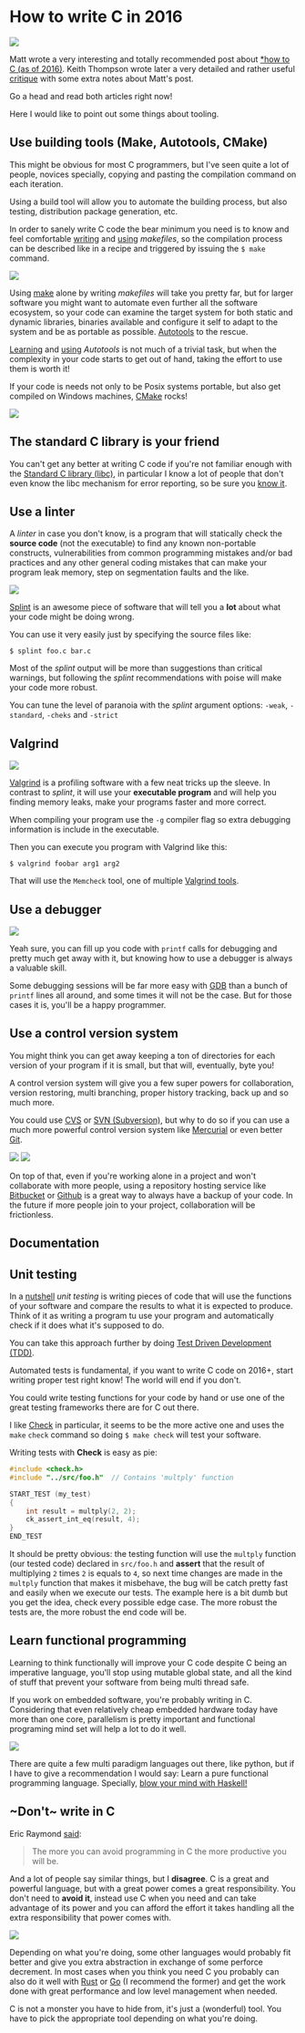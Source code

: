# How to write C in 2016

![](shot.png)

Matt wrote a very interesting and totally recommended post about [*how to C (as
of 2016)](https://matt.sh/howto-c). Keith Thompson wrote later a very detailed
and rather useful
[critique](https://github.com/Keith-S-Thompson/how-to-c-response/blob/master/README.md)
with some extra notes about Matt's post.

Go a head and read both articles right now!

Here I would like to point out some things about tooling.


## Use building tools (Make, Autotools, CMake)

This might be obvious for most C programmers, but I've seen quite a lot of
people, novices specially, copying and pasting the compilation command on each
iteration.

Using a build tool will allow you to automate the building process, but also
testing, distribution package generation, etc.

In order to sanely write C code the bear minimum you need is to know and feel
comfortable [writing](http://mrbook.org/blog/tutorials/make/) and
[using](http://www.cs.colby.edu/maxwell/courses/tutorials/maketutor/)
*makefiles*, so the compilation process can be described like in a recipe and
triggered by issuing the `$ make` command.

![](make.png)

Using [make](https://www.gnu.org/software/make/) alone by writing *makefiles*
will take you pretty far, but for larger software you might want to automate
even further all the software ecosystem, so your code can examine the target
system for both static and dynamic libraries, binaries available and configure
it self to adapt to the system and be as portable as possible.
[Autotools](https://www.gnu.org/software/automake/manual/html_node/Autotools-Introduction.html)
to the rescue.

[Learning](https://autotools.io/index.html) and
[using](https://www.sourceware.org/autobook/autobook/autobook.html#Top)
*Autotools* is not much of a trivial task, but when the complexity in your code
starts to get out of hand, taking the effort to use them is worth it!

If your code is needs not only to be Posix systems portable, but also get
compiled on Windows machines, [CMake](https://cmake.org/) rocks!

![](cmake.png)


## The standard C library is your friend

You can't get any better at writing C code if you're not familiar enough with
the [Standard C library
(libc)](https://www.gnu.org/software/libc/manual/html_node/index.html), in
particular I know a lot of people that don't even know the libc mechanism for
error reporting, so be sure you [know
it](https://www.gnu.org/software/libc/manual/html_node/index.html#toc-Error-Reporting-1).


## Use a linter

A *linter* in case you don't know, is a program that will statically check the
**source code** (not the executable) to find any known non-portable constructs,
vulnerabilities from common programming mistakes and/or bad practices and any
other general coding mistakes that can make your program leak memory, step on
segmentation faults and the like.

![](splintlogo.jpg)

[Splint](http://www.splint.org/) is an awesome piece of software that will tell
you a **lot** about what your code might be doing wrong.

You can use it very easily just by specifying the source files like:

    $ splint foo.c bar.c


Most of the *splint* output will be more than suggestions than critical
warnings, but following the *splint* recommendations with poise will make your
code more robust.

You can tune the level of paranoia with the *splint* argument options: `-weak`,
`-standard`, `-cheks` and `-strict`


## Valgrind

![](valgrind.png)

[Valgrind](http://valgrind.org/) is a profiling software with a few neat tricks
up the sleeve. In contrast to *splint*, it will use your **executable program**
and will help you finding memory leaks, make your programs faster and more
correct.

When compiling your program use the `-g` compiler flag so extra debugging
information is include in the executable.

Then you can execute you program with Valgrind like this:

    $ valgrind foobar arg1 arg2

That will use the `Memcheck` tool, one of multiple [Valgrind
tools](http://valgrind.org/docs/manual/manual.html).


## Use a debugger

![](gdb.png)

Yeah sure, you can fill up you code with `printf` calls for debugging and pretty
much get away with it, but knowing how to use a debugger is always a valuable
skill.

Some debugging sessions will be far more easy with
[GDB](https://www.gnu.org/software/gdb/) than a bunch of `printf` lines all
around, and some times it will not be the case. But for those cases it is,
you'll be a happy programmer.


## Use a control version system

You might think you can get away keeping a ton of directories for each version
of your program if it is small, but that will, eventually, byte you!

A control version system will give you a few super powers for collaboration,
version restoring, multi branching, proper history tracking, back up and so much
more.

You could use [CVS](http://www.nongnu.org/cvs/) or [SVN
(Subversion)](https://subversion.apache.org/), but why to do so if you can use a
much more powerful control version system like
[Mercurial](https://www.mercurial-scm.org/wiki/) or even better
[Git](https://git-scm.com/).

![](bitbucket.png)
![](github.png)

On top of that, even if you're working alone in a project and won't collaborate
with more people, using a repository hosting service like
[Bitbucket](https://bitbucket.org/) or [Github](https://github.com/) is a great
way to always have a backup of your code. In the future if more people join to
your project, collaboration will be frictionless.


## Documentation


## Unit testing

In a [nutshell](https://en.wikipedia.org/wiki/Unit_testing) *unit testing* is
writing pieces of code that will use the functions of your software and compare
the results to what it is expected to produce. Think of it as writing a program
tu use your program and automatically check if it does what it's supposed to do.

You can take this approach further by doing [Test Driven Development
(TDD)](https://en.wikipedia.org/wiki/Test-driven_development).

Automated tests is fundamental, if you want to write C code on 2016+, start
writing proper test right know! The world will end if you don't.

You could write testing functions for your code by hand or use one of the great
testing frameworks there are for C out there.

I like [Check](https://libcheck.github.io/check/) in particular, it seems to be
the more active one and uses the `make` `check` command so doing `$ make check`
will test your software.

Writing tests with **Check** is easy as pie:

```C
#include <check.h>
#include "../src/foo.h"  // Contains 'multply' function

START_TEST (my_test)
{
    int result = multply(2, 2);
    ck_assert_int_eq(result, 4);
}
END_TEST
```

It should be pretty obvious: the testing function will use the `multply`
function (our tested code) declared in `src/foo.h` and **assert** that the
result of multiplying `2` times `2` is equals to `4`, so next time changes are
made in the `multply` function that makes it misbehave, the bug will be catch
pretty fast and easily when we execute our tests. The example here is a bit
dumb but you get the idea, check every possible edge case. The more robust
the tests are, the more robust the end code will be.


## Learn functional programming

Learning to think functionally will improve your C code despite C being an
imperative language, you'll stop using mutable global state, and all the kind of
stuff that prevent your software from being multi thread safe.

If you work on embedded software, you're probably writing in C. Considering that
even relatively cheap embedded hardware today have more than one core,
parallelism is pretty important and functional programing mind set will help a
lot to do it well.

![](haskell.png)

There are quite a few multi paradigm languages out there, like python, but if
I have to give a recommendation I would say: Learn a pure
functional programming language. Specially, [blow your mind with
Haskell!](https://www.haskell.org/)


## ~Don't~ write in C

Eric Raymond [said](http://www.catb.org/esr/faqs/hacker-howto.html):

> The more you can avoid programming in C the more productive you will be.

And a lot of people say similar things, but I **disagree**. C is a great and
powerful language, but with a great power comes a great responsibility. You
don't need to **avoid it**, instead use C when you need and can take advantage
of its power and you can afford the effort it takes handling all the extra
responsibility that power comes with.

![](rust.png)

Depending on what you're doing, some other languages would probably fit better
and give you extra abstraction in exchange of some perforce decrement. In most
cases when you think you need C you probably can also do it well with
[Rust](https://www.rust-lang.org/) or [Go](https://golang.org/) (I recommend the
former) and get the work done with great performance and low level management
when needed.

C is not a monster you have to hide from, it's just a (wonderful) tool. You have
to pick the appropriate tool depending on what you're doing.
